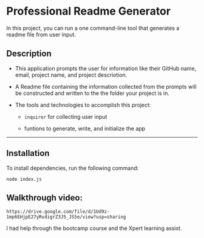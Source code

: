 # Professional Readme Generator

In this project, you can run a one command-line tool that generates a readme file from user input.

## Description

* This application prompts the user for information like their GitHub name, email, project name, and project descriotion. 

* A Readme file containing the information collected from the prompts will be constructed and written to the the folder your project is in.

* The tools and technologies to accomplish this project:

  * `inquirer` for collecting user input

  * funtions to generate, write, and initialize the app

---
## Installation
To install dependencies, run the following command:
```
node index.js
```

## Walkthrough video:
```
https://drive.google.com/file/d/1Ud9z-1mp6EHjpE27yRvdigrZ3J5_JS5e/view?usp=sharing
```

I had help through the bootcamp course and the Xpert learning assist.